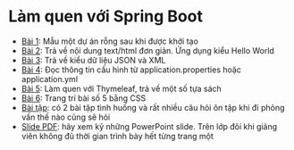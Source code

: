 # Làm quen với Spring Boot

- [Bài 1](01emptyproject/bookstore): Mẫu một dự án rỗng sau khi được khởi tạo
- [Bài 2](02returntexthtml/bookstore): Trả về nội dung text/html đơn giản. Ứng dụng kiểu Hello World
- [Bài 3](03returnjsonxml/bookstore): Trả về kiểu dữ liệu JSON và XML
- [Bài 4](04readproperty/bookstore): Đọc thông tin cấu hình từ application.properties hoặc application.yml
- [Bài 5](05bookcollection/bookstore): Làm quen với Thymeleaf, trả về một số tựa sách
- [Bài 6](06bookwithcss/bookstore): Trang trí bài số 5 bằng CSS
- [Bài tập](homework): có 2 bài tập tình huống và rất nhiều câu hỏi ôn tập khi đi phỏng vấn thế nào cũng sẽ hỏi
- [Slide PDF](slides): hãy xem kỹ những PowerPoint slide. Trên lớp đôi khi giảng viên không đủ thời gian trình bày hết từng trang một